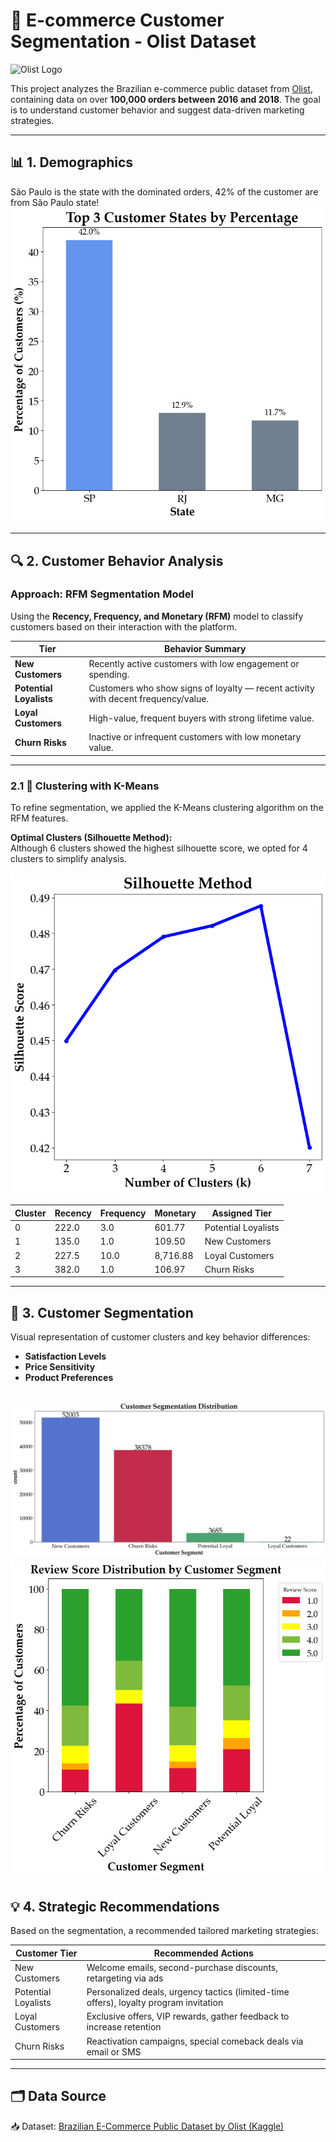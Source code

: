 # 🛒 E-commerce Customer Segmentation - Olist Dataset

![Olist Logo](https://kondado.io/assets/images/source-olist-tiny.gif)

This project analyzes the Brazilian e-commerce public dataset from [Olist](https://www.kaggle.com/datasets/olistbr/brazilian-ecommerce), containing data on over **100,000 orders between 2016 and 2018**. The goal is to understand customer behavior and suggest data-driven marketing strategies.

---

## 📊 1. Demographics
São Paulo is the state with the dominated orders, 42% of the customer are from São Paulo state!
![Demographics](Plots/Demographics1.png)

---

## 🔍 2. Customer Behavior Analysis

### Approach: **RFM Segmentation Model**

Using the **Recency, Frequency, and Monetary (RFM)** model to classify customers based on their interaction with the platform.

| **Tier**             | **Behavior Summary**                                                                 |
|----------------------|----------------------------------------------------------------------------------------|
| **New Customers**       | Recently active customers with low engagement or spending.                        |
| **Potential Loyalists** | Customers who show signs of loyalty — recent activity with decent frequency/value. |
| **Loyal Customers**     | High-value, frequent buyers with strong lifetime value.                            |
| **Churn Risks**         | Inactive or infrequent customers with low monetary value.                          |

---

### 2.1 🧠 Clustering with K-Means

To refine segmentation, we applied the K-Means clustering algorithm on the RFM features.

**Optimal Clusters (Silhouette Method):**  
Although 6 clusters showed the highest silhouette score, we opted for 4 clusters to simplify analysis.

![Silhouette Method](Plots/SilhouetteMethod.png)

| **Cluster** | **Recency** | **Frequency** | **Monetary** | **Assigned Tier**        |
|-------------|-------------|---------------|--------------|---------------------------|
| 0           | 222.0       | 3.0           | 601.77       | Potential Loyalists     |
| 1           | 135.0       | 1.0           | 109.50       | New Customers           |
| 2           | 227.5       | 10.0          | 8,716.88     | Loyal Customers         |
| 3           | 382.0       | 1.0           | 106.97       | Churn Risks             |

---

## 🎯 3. Customer Segmentation

Visual representation of customer clusters and key behavior differences:

- **Satisfaction Levels**
- **Price Sensitivity**
- **Product Preferences**

![Customer Segmentation](Plots/CustomerSegmentation.png)
![Satisfaction](Plots/CustomerSatisfaction.png)
---

## 💡 4. Strategic Recommendations

Based on the segmentation, a recommended tailored marketing strategies:

| **Customer Tier**      | **Recommended Actions**                                                                 |
|------------------------|------------------------------------------------------------------------------------------|
| New Customers        | Welcome emails, second-purchase discounts, retargeting via ads                          |
| Potential Loyalists  | Personalized deals, urgency tactics (limited-time offers), loyalty program invitation   |
| Loyal Customers      | Exclusive offers, VIP rewards, gather feedback to increase retention                    |
| Churn Risks          | Reactivation campaigns, special comeback deals via email or SMS                         |

---

## 🗂️ Data Source

📥 Dataset: [Brazilian E-Commerce Public Dataset by Olist (Kaggle)](https://www.kaggle.com/datasets/olistbr/brazilian-ecommerce)
